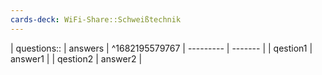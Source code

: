 ```yaml
---
cards-deck: WiFi-Share::Schweißtechnik
---
```


| questions:: | answers |
^1682195579767
| --------- | ------- |
| qestion1  | answer1 |
| qestion2  | answer2 |

